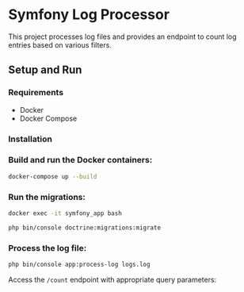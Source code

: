 # Symfony Log Processor

This project processes log files and provides an endpoint to count log entries based on various filters.

## Setup and Run

### Requirements

- Docker
- Docker Compose

### Installation

### Build and run the Docker containers:

```bash
docker-compose up --build
```

### Run the migrations:
```bash
docker exec -it symfony_app bash

php bin/console doctrine:migrations:migrate
```

### Process the log file:
```bash
php bin/console app:process-log logs.log
```


Access the `/count` endpoint with appropriate query parameters: